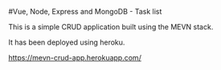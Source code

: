 #Vue, Node, Express and MongoDB - Task list

This is a simple CRUD application built using the MEVN stack.

It has been deployed using heroku.

https://mevn-crud-app.herokuapp.com/
